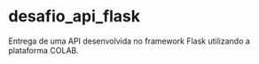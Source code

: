 # desafio_api_flask
Entrega de uma API desenvolvida no framework Flask utilizando a plataforma COLAB.
